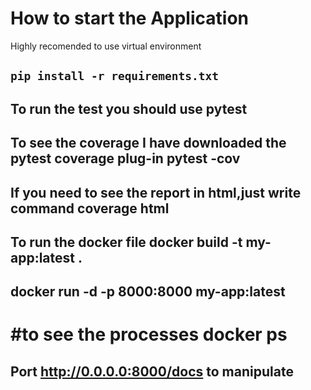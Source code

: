 # How to start the Application
Highly recomended to use virtual environment

## `pip install -r requirements.txt`
## To run the test you should use pytest
## To see the coverage I have downloaded the pytest coverage plug-in  pytest -cov 
## If you need to see the report in html,just write command coverage html
## To run the docker file docker build -t my-app:latest .         
## docker run -d -p 8000:8000      my-app:latest            
# #to see the processes docker ps   
## Port http://0.0.0.0:8000/docs to manipulate           

